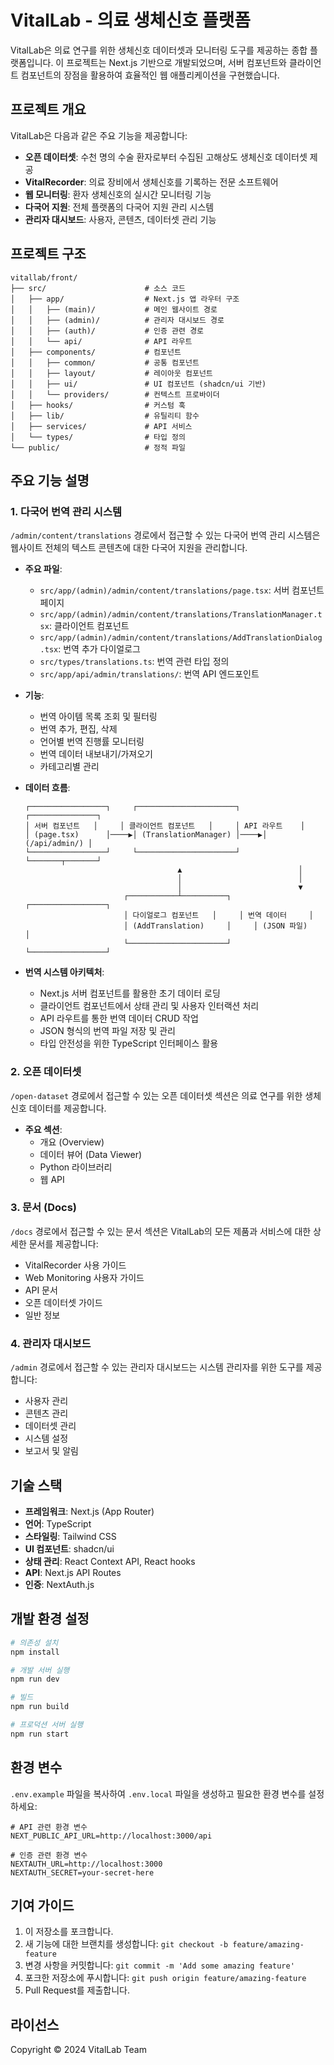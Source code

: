 # VitalLab - 의료 생체신호 플랫폼

VitalLab은 의료 연구를 위한 생체신호 데이터셋과 모니터링 도구를 제공하는 종합 플랫폼입니다. 이 프로젝트는 Next.js 기반으로 개발되었으며, 서버 컴포넌트와 클라이언트 컴포넌트의 장점을 활용하여 효율적인 웹 애플리케이션을 구현했습니다.

## 프로젝트 개요

VitalLab은 다음과 같은 주요 기능을 제공합니다:

- **오픈 데이터셋**: 수천 명의 수술 환자로부터 수집된 고해상도 생체신호 데이터셋 제공
- **VitalRecorder**: 의료 장비에서 생체신호를 기록하는 전문 소프트웨어
- **웹 모니터링**: 환자 생체신호의 실시간 모니터링 기능
- **다국어 지원**: 전체 플랫폼의 다국어 지원 관리 시스템
- **관리자 대시보드**: 사용자, 콘텐츠, 데이터셋 관리 기능

## 프로젝트 구조

```
vitallab/front/
├── src/                      # 소스 코드
│   ├── app/                  # Next.js 앱 라우터 구조
│   │   ├── (main)/           # 메인 웹사이트 경로
│   │   ├── (admin)/          # 관리자 대시보드 경로
│   │   ├── (auth)/           # 인증 관련 경로
│   │   └── api/              # API 라우트
│   ├── components/           # 컴포넌트
│   │   ├── common/           # 공통 컴포넌트
│   │   ├── layout/           # 레이아웃 컴포넌트
│   │   ├── ui/               # UI 컴포넌트 (shadcn/ui 기반)
│   │   └── providers/        # 컨텍스트 프로바이더
│   ├── hooks/                # 커스텀 훅
│   ├── lib/                  # 유틸리티 함수
│   ├── services/             # API 서비스
│   └── types/                # 타입 정의
└── public/                   # 정적 파일
```

## 주요 기능 설명

### 1. 다국어 번역 관리 시스템

`/admin/content/translations` 경로에서 접근할 수 있는 다국어 번역 관리 시스템은 웹사이트 전체의 텍스트 콘텐츠에 대한 다국어 지원을 관리합니다.

- **주요 파일**:
  - `src/app/(admin)/admin/content/translations/page.tsx`: 서버 컴포넌트 페이지
  - `src/app/(admin)/admin/content/translations/TranslationManager.tsx`: 클라이언트 컴포넌트
  - `src/app/(admin)/admin/content/translations/AddTranslationDialog.tsx`: 번역 추가 다이얼로그
  - `src/types/translations.ts`: 번역 관련 타입 정의
  - `src/app/api/admin/translations/`: 번역 API 엔드포인트

- **기능**:
  - 번역 아이템 목록 조회 및 필터링
  - 번역 추가, 편집, 삭제
  - 언어별 번역 진행률 모니터링
  - 번역 데이터 내보내기/가져오기
  - 카테고리별 관리

- **데이터 흐름**:
  ```
  ┌─────────────────┐     ┌──────────────────────┐     ┌───────────────┐
  │ 서버 컴포넌트   │     │ 클라이언트 컴포넌트   │     │ API 라우트    │
  │ (page.tsx)      │────▶│ (TranslationManager) │────▶│ (/api/admin/) │
  └─────────────────┘     └──────────────────────┘     └───────┬───────┘
                                    ▲                          │
                                    │                          │
                                    │                          ▼
                        ┌───────────┴──────────┐     ┌─────────────────┐
                        │ 다이얼로그 컴포넌트   │     │ 번역 데이터     │
                        │ (AddTranslation)     │     │ (JSON 파일)     │
                        └──────────────────────┘     └─────────────────┘
  ```

- **번역 시스템 아키텍처**:
  - Next.js 서버 컴포넌트를 활용한 초기 데이터 로딩
  - 클라이언트 컴포넌트에서 상태 관리 및 사용자 인터랙션 처리
  - API 라우트를 통한 번역 데이터 CRUD 작업
  - JSON 형식의 번역 파일 저장 및 관리
  - 타입 안전성을 위한 TypeScript 인터페이스 활용

### 2. 오픈 데이터셋

`/open-dataset` 경로에서 접근할 수 있는 오픈 데이터셋 섹션은 의료 연구를 위한 생체신호 데이터를 제공합니다.

- **주요 섹션**:
  - 개요 (Overview)
  - 데이터 뷰어 (Data Viewer)
  - Python 라이브러리
  - 웹 API
  
### 3. 문서 (Docs)

`/docs` 경로에서 접근할 수 있는 문서 섹션은 VitalLab의 모든 제품과 서비스에 대한 상세한 문서를 제공합니다:

- VitalRecorder 사용 가이드
- Web Monitoring 사용자 가이드
- API 문서
- 오픈 데이터셋 가이드
- 일반 정보

### 4. 관리자 대시보드

`/admin` 경로에서 접근할 수 있는 관리자 대시보드는 시스템 관리자를 위한 도구를 제공합니다:

- 사용자 관리
- 콘텐츠 관리
- 데이터셋 관리
- 시스템 설정
- 보고서 및 알림

## 기술 스택

- **프레임워크**: Next.js (App Router)
- **언어**: TypeScript
- **스타일링**: Tailwind CSS
- **UI 컴포넌트**: shadcn/ui
- **상태 관리**: React Context API, React hooks
- **API**: Next.js API Routes
- **인증**: NextAuth.js

## 개발 환경 설정

```bash
# 의존성 설치
npm install

# 개발 서버 실행
npm run dev

# 빌드
npm run build

# 프로덕션 서버 실행
npm run start
```

## 환경 변수

`.env.example` 파일을 복사하여 `.env.local` 파일을 생성하고 필요한 환경 변수를 설정하세요:

```
# API 관련 환경 변수
NEXT_PUBLIC_API_URL=http://localhost:3000/api

# 인증 관련 환경 변수
NEXTAUTH_URL=http://localhost:3000
NEXTAUTH_SECRET=your-secret-here
```

## 기여 가이드

1. 이 저장소를 포크합니다.
2. 새 기능에 대한 브랜치를 생성합니다: `git checkout -b feature/amazing-feature`
3. 변경 사항을 커밋합니다: `git commit -m 'Add some amazing feature'`
4. 포크한 저장소에 푸시합니다: `git push origin feature/amazing-feature`
5. Pull Request를 제출합니다.

## 라이선스

Copyright © 2024 VitalLab Team
